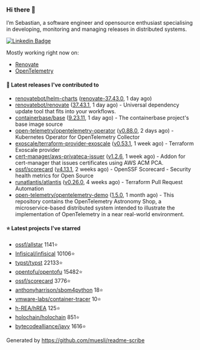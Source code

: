 ### Hi there 👋

I’m Sebastian, a software engineer and opensource enthusiast specialising in developing, monitoring and managing releases in distributed systems.

[![Linkedin Badge](https://img.shields.io/badge/-LinkedIn-blue?style=flat&logo=Linkedin&logoColor=white&link=https://www.linkedin.com/in/sebastian-poxhofer/)](https://www.linkedin.com/in/sebastian-poxhofer/)

Mostly working right now on:
- [Renovate](https://github.com/renovatebot/renovate)
- [OpenTelemetry](https://github.com/open-telemetry)



#### 🚀 Latest releases I've contributed to

- [renovatebot/helm-charts](https://github.com/renovatebot/helm-charts) ([renovate-37.43.0](https://github.com/renovatebot/helm-charts/releases/tag/renovate-37.43.0), 1 day ago)
- [renovatebot/renovate](https://github.com/renovatebot/renovate) ([37.43.1](https://github.com/renovatebot/renovate/releases/tag/37.43.1), 1 day ago) - Universal dependency update tool that fits into your workflows.
- [containerbase/base](https://github.com/containerbase/base) ([9.23.11](https://github.com/containerbase/base/releases/tag/9.23.11), 1 day ago) - The containerbase project&#39;s base image source
- [open-telemetry/opentelemetry-operator](https://github.com/open-telemetry/opentelemetry-operator) ([v0.88.0](https://github.com/open-telemetry/opentelemetry-operator/releases/tag/v0.88.0), 2 days ago) - Kubernetes Operator for OpenTelemetry Collector
- [exoscale/terraform-provider-exoscale](https://github.com/exoscale/terraform-provider-exoscale) ([v0.53.1](https://github.com/exoscale/terraform-provider-exoscale/releases/tag/v0.53.1), 1 week ago) - Terraform Exoscale provider
- [cert-manager/aws-privateca-issuer](https://github.com/cert-manager/aws-privateca-issuer) ([v1.2.6](https://github.com/cert-manager/aws-privateca-issuer/releases/tag/v1.2.6), 1 week ago) - Addon for cert-manager that issues certificates using AWS ACM PCA.
- [ossf/scorecard](https://github.com/ossf/scorecard) ([v4.13.1](https://github.com/ossf/scorecard/releases/tag/v4.13.1), 2 weeks ago) - OpenSSF Scorecard - Security health metrics for Open Source
- [runatlantis/atlantis](https://github.com/runatlantis/atlantis) ([v0.26.0](https://github.com/runatlantis/atlantis/releases/tag/v0.26.0), 4 weeks ago) - Terraform Pull Request Automation
- [open-telemetry/opentelemetry-demo](https://github.com/open-telemetry/opentelemetry-demo) ([1.5.0](https://github.com/open-telemetry/opentelemetry-demo/releases/tag/1.5.0), 1 month ago) - This repository contains the OpenTelemetry Astronomy Shop, a microservice-based distributed system intended to illustrate the implementation of OpenTelemetry in a near real-world environment.

#### ⭐ Latest projects I've starred

- [ossf/allstar](https://github.com/ossf/allstar) 1141⭐
- [Infisical/infisical](https://github.com/Infisical/infisical) 10106⭐
- [typst/typst](https://github.com/typst/typst) 22133⭐
- [opentofu/opentofu](https://github.com/opentofu/opentofu) 15482⭐
- [ossf/scorecard](https://github.com/ossf/scorecard) 3776⭐
- [anthonyharrison/sbom4python](https://github.com/anthonyharrison/sbom4python) 18⭐
- [vmware-labs/container-tracer](https://github.com/vmware-labs/container-tracer) 10⭐
- [h-REA/hREA](https://github.com/h-REA/hREA) 125⭐
- [holochain/holochain](https://github.com/holochain/holochain) 851⭐
- [bytecodealliance/javy](https://github.com/bytecodealliance/javy) 1616⭐



Generated by https://github.com/muesli/readme-scribe
